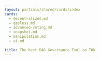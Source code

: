 ```yaml
---
layout: partials/shared/cards/index
cards:
  - decentralized.md
  - gasless.md
  - advanced-voting.md
  - snapshot.md
  - manipulation.md
  - ui.md
  
title: The best DAO Governance Tool on TON
---
```

